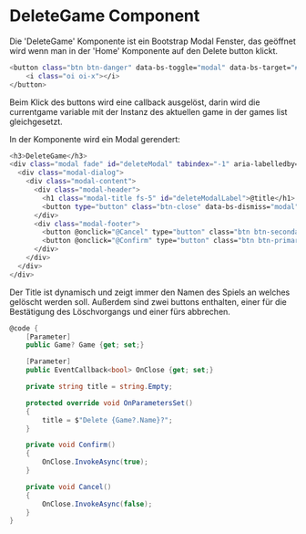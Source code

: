 # DeleteGame Component
Die 'DeleteGame' Komponente ist ein Bootstrap Modal Fenster, das geöffnet wird wenn man in der 'Home' Komponente auf den Delete button klickt.

```bash
<button class="btn btn-danger" data-bs-toggle="modal" data-bs-target="#deleteModal" @onclick="(() => currentGame = game)">
    <i class="oi oi-x"></i>
</button>
```

Beim Klick des buttons wird eine callback ausgelöst, darin wird die currentgame variable mit der Instanz des aktuellen game in der games list gleichgesetzt.

In der Komponente wird ein Modal gerendert:
```bash
<h3>DeleteGame</h3>
<div class="modal fade" id="deleteModal" tabindex="-1" aria-labelledby="deleteModalLabel" aria-hidden="true">
  <div class="modal-dialog">
    <div class="modal-content">
      <div class="modal-header">
        <h1 class="modal-title fs-5" id="deleteModalLabel">@title</h1>
        <button type="button" class="btn-close" data-bs-dismiss="modal" aria-label="Close"></button>
      </div>
      <div class="modal-footer">
        <button @onclick="@Cancel" type="button" class="btn btn-secondary" data-bs-dismiss="modal">Cancel</button>
        <button @onclick="@Confirm" type="button" class="btn btn-primary" data-bs-dismiss="modal">Delete</button>
      </div>
    </div>
  </div>
</div>
```
Der Title ist dynamisch und zeigt immer den Namen des Spiels an welches gelöscht werden soll.
Außerdem sind zwei buttons enthalten, einer für die Bestätigung des Löschvorgangs und einer fürs abbrechen.

```csharp
@code {
    [Parameter]
    public Game? Game {get; set;}

    [Parameter]
    public EventCallback<bool> OnClose {get; set;}

    private string title = string.Empty;

    protected override void OnParametersSet()
    {
        title = $"Delete {Game?.Name}?";
    }

    private void Confirm()
    {
        OnClose.InvokeAsync(true);
    }

    private void Cancel()
    {
        OnClose.InvokeAsync(false);
    }
}
```